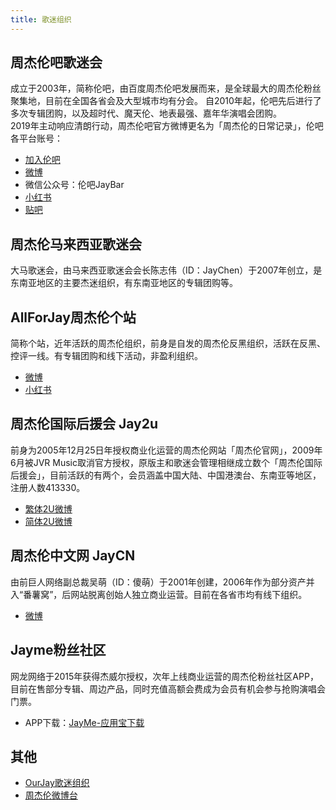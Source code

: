 ```yaml
---
title: 歌迷组织
---
```


## 周杰伦吧歌迷会
成立于2003年，简称伦吧，由百度周杰伦吧发展而来，是全球最大的周杰伦粉丝聚集地，目前在全国各省会及大型城市均有分会。
自2010年起，伦吧先后进行了多次专辑团购，以及超时代、魔天伦、地表最强、嘉年华演唱会团购。<br>
2019年主动响应清朗行动，周杰伦吧官方微博更名为「周杰伦的日常记录」，伦吧各平台账号：
- [加入伦吧](join_us.md)
- [微博](https://www.weibo.com/u/1806308994)
- 微信公众号：伦吧JayBar
- [小红书](https://www.xiaohongshu.com/user/profile/648e950f000000001003496d)
- [贴吧](https://tieba.baidu.com/f?kw=%E5%91%A8%E6%9D%B0%E4%BC%A6)

## 周杰伦马来西亚歌迷会
大马歌迷会，由马来西亚歌迷会会长陈志伟（ID：JayChen）于2007年创立，是东南亚地区的主要杰迷组织，有东南亚地区的专辑团购等。

## AllForJay周杰伦个站
简称个站，近年活跃的周杰伦组织，前身是自发的周杰伦反黑组织，活跃在反黑、控评一线。有专辑团购和线下活动，非盈利组织。
- [微博](https://weibo.com/u/6078575770)
- [小红书](https://www.xiaohongshu.com/user/profile/602baccd00000000010073c0)

## 周杰伦国际后援会 Jay2u
前身为2005年12月25日年授权商业化运营的周杰伦网站「周杰伦官网」，2009年6月被JVR Music取消官方授权，原版主和歌迷会管理相继成立数个「周杰伦国际后援会」，目前活跃的有两个，会员涵盖中国大陆、中国港澳台、东南亚等地区，注册人数413330。
- [繁体2U微博](https://weibo.com/u/1743904170)
- [简体2U微博](https://weibo.com/u/5393529473)

## 周杰伦中文网 JayCN
由前巨人网络副总裁吴萌（ID：傻萌）于2001年创建，2006年作为部分资产并入“番薯窝”，后网站脱离创始人独立商业运营。目前在各省市均有线下组织。
- [微博](https://weibo.com/thejaycn)

## Jayme粉丝社区
网龙网络于2015年获得杰威尔授权，次年上线商业运营的周杰伦粉丝社区APP，目前在售部分专辑、周边产品，同时充值高额会费成为会员有机会参与抢购演唱会门票。
- APP下载：[JayMe-应用宝下载](https://sj.qq.com/appdetail/com.nd.sdp.star)

## 其他
- [OurJay歌迷组织](https://weibo.com/n/OurJay%E5%91%A8%E6%9D%B0%E4%BC%A6%E6%AD%8C%E8%BF%B7%E7%BB%84%E7%BB%87)
- [周杰伦微博台](https://weibo.com/1662575764)